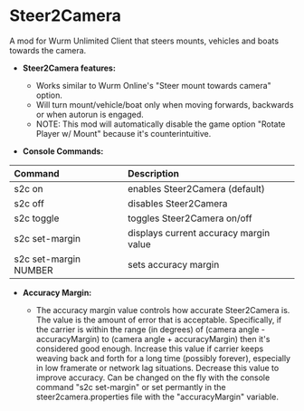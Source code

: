 # Steer2Camera
A mod for Wurm Unlimited Client that steers mounts, vehicles and boats towards the camera.

- **Steer2Camera features:**

  - Works similar to Wurm Online's "Steer mount towards camera" option.
  - Will turn mount/vehicle/boat only when moving forwards, backwards or when autorun is engaged.
  - NOTE: This mod will automatically disable the game option "Rotate Player w/ Mount" because it's counterintuitive.

- **Console Commands:**

| Command | Description |
| :--- | :--- |
| s2c on | enables Steer2Camera (default) |
| s2c off | disables Steer2Camera |
| s2c toggle | toggles Steer2Camera on/off |
| s2c set-margin | displays current accuracy margin value |
| s2c set-margin NUMBER | sets accuracy margin |

- **Accuracy Margin:**

  - The accuracy margin value controls how accurate Steer2Camera is. The value is the amount of error that is acceptable.  Specifically, if the carrier is within the range (in degrees) of (camera angle - accuracyMargin) to (camera angle + accuracyMargin) then it's considered good enough. Increase this value if carrier keeps weaving back and forth for a long time (possibly forever), especially in low framerate or network lag situations. Decrease this value to improve accuracy. Can be changed on the fly with the console command "s2c set-margin" or set permantly in the steer2camera.properties file with the "accuracyMargin" variable.
